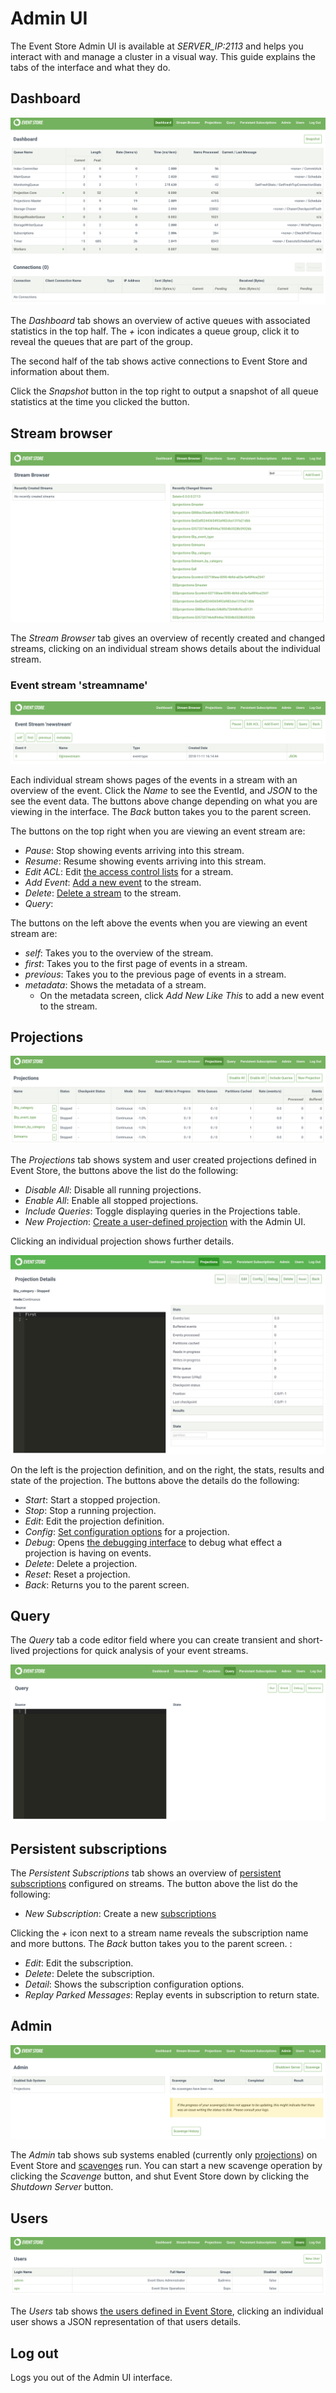 # Admin UI

The Event Store Admin UI is available at _SERVER_IP:2113_ and helps you interact with and manage a cluster in a visual way. This guide explains the tabs of the interface and what they do.

## Dashboard

![Web admin interface dashboard](../images/wai-dashboard.png)

The _Dashboard_ tab shows an overview of active queues with associated statistics in the top half. The _+_ icon indicates a queue group, click it to reveal the queues that are part of the group.

The second half of the tab shows active connections to Event Store and information about them.

Click the _Snapshot_ button in the top right to output a snapshot of all queue statistics at the time you clicked the button.

## Stream browser

![Web admin interface stream browser tab](../images/wai-stream-browser.png)

The _Stream Browser_ tab gives an overview of recently created and changed streams, clicking on an individual stream shows details about the individual stream.

### Event stream 'streamname'

![Web admin interface stream details](../images/wai-stream-details.png)

Each individual stream shows pages of the events in a stream with an overview of the event. Click the _Name_ to see the EventId, and _JSON_ to the see the event data. The buttons above change depending on what you are viewing in the interface. The _Back_ button takes you to the parent screen.

The buttons on the top right when you are viewing an event stream are:

- _Pause_: Stop showing events arriving into this stream.
- _Resume_: Resume showing events arriving into this stream.
- _Edit ACL_: Edit [the access control lists](users-and-access-control-lists.md) for a stream.
- _Add Event_: [Add a new event](/v5/http-api/creating-writing-a-stream.md) to the stream.
- _Delete_: [Delete a stream](/v5/http-api/deleting-a-stream.md) to the stream.
- _Query_:

The buttons on the left above the events when you are viewing an event stream are:

- _self_: Takes you to the overview of the stream.
- _first_: Takes you to the first page of events in a stream.
- _previous_: Takes you to the previous page of events in a stream.
- _metadata_: Shows the metadata of a stream.
  - On the metadata screen, click _Add New Like This_ to add a new event to the stream.

## Projections

![Web admin interface projections tab](../images/wai-projections.png)

The _Projections_ tab shows system and user created projections defined in Event Store, the buttons above the list do the following:

- _Disable All_: Disable all running projections.
- _Enable All_: Enable all stopped projections.
- _Include Queries_: Toggle displaying queries in the Projections table.
- _New Projection_: [Create a user-defined projection](/v5/projections/user-defined-projections.md) with the Admin UI.

Clicking an individual projection shows further details.

![Web admin interface projection details](../images/wai-projection-details.jpg)

On the left is the projection definition, and on the right, the stats, results and state of the projection. The buttons above the details do the following:

- _Start_: Start a stopped projection.
- _Stop_: Stop a running projection.
- _Edit_: Edit the projection definition.
- _Config_: [Set configuration options](/v5/projections/projections-config.md) for a projection.
- _Debug_: Opens [the debugging interface](/v5/projections/debugging.md) to debug what effect a projection is having on events.
- _Delete_: Delete a projection.
- _Reset_: Reset a projection.
- _Back_: Returns you to the parent screen.

## Query

The _Query_ tab a code editor field where you can create transient and short-lived projections for quick analysis of your event streams.

![Web admin interface query details](../images/wai-query-details.png)

## Persistent subscriptions

The _Persistent Subscriptions_ tab shows an overview of [persistent subscriptions](/v5/getting-started/reading-subscribing-events.md#persistent-subscriptions) configured on streams. The button above the list do the following:

- _New Subscription_: Create a new [subscriptions](../getting-started/reading-subscribing-events.md)

Clicking the _+_ icon next to a stream name reveals the subscription name and more buttons. The _Back_ button takes you to the parent screen. :

- _Edit_: Edit the subscription.
- _Delete_: Delete the subscription.
- _Detail_: Shows the subscription configuration options.
- _Replay Parked Messages_: Replay events in subscription to return state.

## Admin

![Web admin interface projections tab](../images/wai-admin.png)

The _Admin_ tab shows sub systems enabled (currently only [projections](/v5/projections/index.md)) on Event Store and [scavenges](/v5/server/scavenging.md) run. You can start a new scavenge operation by clicking the _Scavenge_ button, and shut Event Store down by clicking the _Shutdown Server_ button.

## Users

![Web admin interface projections tab](../images/wai-users.png)

The _Users_ tab shows [the users defined in Event Store](users-and-access-control-lists.md), clicking an individual user shows a JSON representation of that users details.

## Log out

Logs you out of the Admin UI interface.
